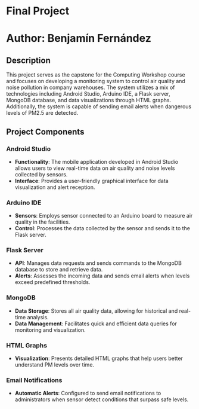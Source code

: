 # Final Project 
# Author: Benjamín Fernández

## Description

This project serves as the capstone for the Computing Workshop course and focuses on developing a monitoring system to control air quality and noise pollution in company warehouses. The system utilizes a mix of technologies including Android Studio, Arduino IDE, a Flask server, MongoDB database, and data visualizations through HTML graphs. Additionally, the system is capable of sending email alerts when dangerous levels of PM2.5 are detected.

## Project Components

### Android Studio
- **Functionality**: The mobile application developed in Android Studio allows users to view real-time data on air quality and noise levels collected by sensors.
- **Interface**: Provides a user-friendly graphical interface for data visualization and alert reception.

### Arduino IDE
- **Sensors**: Employs sensor connected to an Arduino board to measure air quality in the facilities.
- **Control**: Processes the data collected by the sensor and sends it to the Flask server.

### Flask Server
- **API**: Manages data requests and sends commands to the MongoDB database to store and retrieve data.
- **Alerts**: Assesses the incoming data and sends email alerts when levels exceed predefined thresholds.

### MongoDB
- **Data Storage**: Stores all air quality data, allowing for historical and real-time analysis.
- **Data Management**: Facilitates quick and efficient data queries for monitoring and visualization.

### HTML Graphs
- **Visualization**: Presents detailed HTML graphs that help users better understand PM levels over time.

### Email Notifications
- **Automatic Alerts**: Configured to send email notifications to administrators when sensor detect conditions that surpass safe levels.
